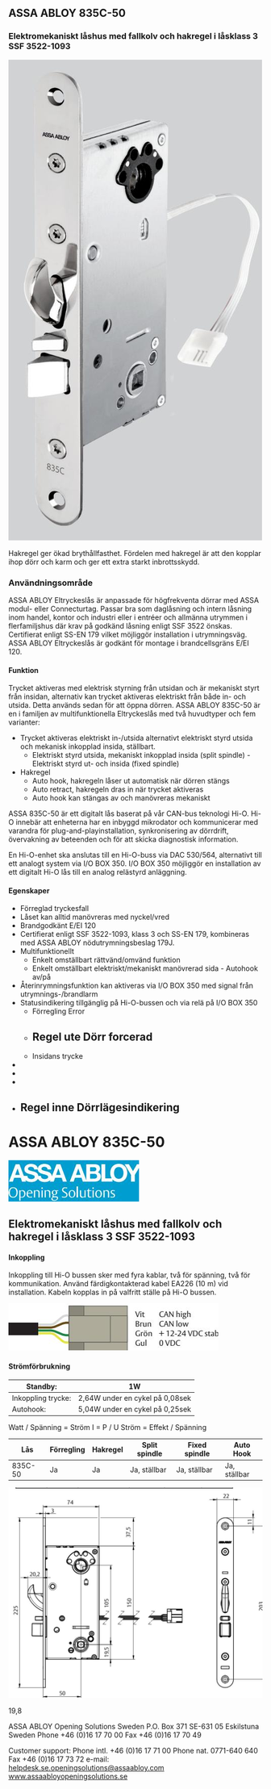 ## ASSA ABLOY 835C-50

### Elektromekaniskt låshus med fallkolv och hakregel i låsklass 3 SSF 3522-1093

![](_page_0_Picture_3.jpeg)

Hakregel ger ökad brythållfasthet. Fördelen med hakregel är att den kopplar ihop dörr och karm och ger ett extra starkt inbrottsskydd.

### **Användningsområde**

ASSA ABLOY Eltryckeslås är anpassade för högfrekventa dörrar med ASSA modul- eller Connecturtag. Passar bra som daglåsning och intern låsning inom handel, kontor och industri eller i entréer och allmänna utrymmen i flerfamiljshus där krav på godkänd låsning enligt SSF 3522 önskas. Certifierat enligt SS-EN 179 vilket möjliggör installation i utrymningsväg. ASSA ABLOY Eltryckeslås är godkänt för montage i brandcellsgräns E/EI 120.

#### **Funktion**

Trycket aktiveras med elektrisk styrning från utsidan och är mekaniskt styrt från insidan, alternativ kan trycket aktiveras elektriskt från både in- och utsida. Detta används sedan för att öppna dörren. ASSA ABLOY 835C-50 är en i familjen av multifunktionella Eltryckeslås med två huvudtyper och fem varianter:

- Trycket aktiveras elektriskt in-/utsida alternativt elektriskt styrd utsida och mekanisk inkopplad insida, ställbart.
	- Elektriskt styrd utsida, mekaniskt inkopplad insida (split spindle) - Elektriskt styrd ut- och insida (fixed spindle)
- Hakregel
	- Auto hook, hakregeln låser ut automatisk när dörren stängs
	- Auto retract, hakregeln dras in när trycket aktiveras
	- Auto hook kan stängas av och manövreras mekaniskt

ASSA 835C-50 är ett digitalt lås baserat på vår CAN-bus teknologi Hi-O. Hi-O innebär att enheterna har en inbyggd mikrodator och kommunicerar med varandra för plug-and-playinstallation, synkronisering av dörrdrift, övervakning av beteenden och för att skicka diagnostisk information.

En Hi-O-enhet ska anslutas till en Hi-O-buss via DAC 530/564, alternativt till ett analogt system via I/O BOX 350. I/O BOX 350 möjliggör en installation av ett digitalt Hi-O lås till en analog relästyrd anläggning.

#### **Egenskaper**

- Förreglad tryckesfall
- Låset kan alltid manövreras med nyckel/vred
- Brandgodkänt E/EI 120
- Certifierat enligt SSF 3522-1093, klass 3 och SS-EN 179, kombineras med ASSA ABLOY nödutrymningsbeslag 179J.
- Multifunktionellt
	- Enkelt omställbart rättvänd/omvänd funktion
	- Enkelt omställbart elektriskt/mekaniskt manövrerad sida - Autohook av/på
- Återinrymningsfunktion kan aktiveras via I/O BOX 350 med signal från utrymnings-/brandlarm
- Statusindikering tillgänglig på Hi-O-bussen och via relä på I/O BOX 350
	- Förregling Error
	- Regel ute Dörr forcerad
		-
	- Insidans trycke
- 
- 
- 
- Regel inne Dörrlägesindikering
	-

# ASSA ABLOY 835C-50

![](_page_1_Picture_1.jpeg)

## Elektromekaniskt låshus med fallkolv och hakregel i låsklass 3 SSF 3522-1093

#### **Inkoppling**

Inkoppling till Hi-O bussen sker med fyra kablar, två för spänning, två för kommunikation. Använd färdigkontakterad kabel EA226 (10 m) vid installation. Kabeln kopplas in på valfritt ställe på Hi-O bussen.

![](_page_1_Figure_5.jpeg)

#### **Strömförbrukning**

| Standby:           | 1W                              |
|--------------------|---------------------------------|
| Inkoppling trycke: | 2,64W under en cykel på 0,08sek |
| Autohook:          | 5,04W under en cykel på 0,25sek |

Watt / Spänning = Ström I = P / U Ström = Effekt / Spänning

| Lås     | Förregling | Hakregel | Split spindle | Fixed spindle | Auto Hook    |
|---------|------------|----------|---------------|---------------|--------------|
| 835C-50 | Ja         | Ja       | Ja, ställbar  | Ja, ställbar  | Ja, ställbar |

![](_page_1_Figure_10.jpeg)

19,8

ASSA ABLOY Opening Solutions Sweden P.O. Box 371 SE-631 05 Eskilstuna Sweden Phone +46 (0)16 17 70 00 Fax +46 (0)16 17 70 49

Customer support: Phone intl. +46 (0)16 17 71 00 Phone nat. 0771-640 640 Fax +46 (0)16 17 73 72 e-mail: helpdesk.se.openingsolutions@assaabloy.com www.assaabloyopeningsolutions.se
